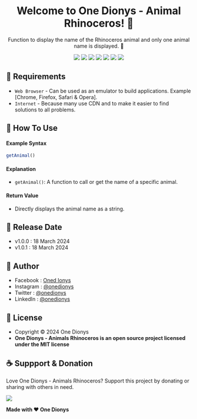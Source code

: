 <h1 align="center">Welcome to One Dionys - Animal Rhinoceros! 👋 </h1>

<p align="center">Function to display the name of the Rhinoceros animal and only one animal name is displayed. 💖 </p>

<p align="center">
<img src="https://img.shields.io/github/contributors/onedionys/onedionys-animal-rhinoceros?style=flat-square">
<img src="https://img.shields.io/github/issues/onedionys/onedionys-animal-rhinoceros?style=flat-square">
<img src="https://img.shields.io/github/stars/onedionys/onedionys-animal-rhinoceros?style=flat-square"> 
<img src="https://img.shields.io/github/forks/onedionys/onedionys-animal-rhinoceros?style=flat-square">
<img src="https://img.shields.io/github/last-commit/onedionys/onedionys-animal-rhinoceros.svg?style=flat-square">
<img src="https://img.shields.io/github/languages/code-size/onedionys/onedionys-animal-rhinoceros?style=flat-square">
<img src="https://img.shields.io/github/license/onedionys/onedionys-animal-rhinoceros?style=flat-square">
</p>

## 💾 Requirements

* `Web Browser` - Can be used as an emulator to build applications. Example [Chrome, Firefox, Safari & Opera].
* `Internet` - Because many use CDN and to make it easier to find solutions to all problems.

## 🎯 How To Use

#### Example Syntax

```javascript
getAnimal()
```

#### Explanation

* `getAnimal()`: A function to call or get the name of a specific animal.

#### Return Value

* Directly displays the animal name as a string.

## 📆 Release Date

* v1.0.0 : 18 March 2024
* v1.0.1 : 18 March 2024

## 🧑 Author

* Facebook : <a href="https://www.facebook.com/theonedionys"> Oned Ionys</a>
* Instagram : <a href="https://www.instagram.com/onedionys/"> @onedionys</a>
* Twitter : <a href="https://twitter.com/onedionys"> @onedionys</a>
* LinkedIn :  <a href="https://www.linkedin.com/in/onedionys/"> @onedionys</a>

## 📝 License

* Copyright © 2024 One Dionys
* **One Dionys - Animals Rhinoceros is an open source project licensed under the MIT license**

## ☕️ Suppport & Donation

Love One Dionys - Animals Rhinoceros? Support this project by donating or sharing with others in need.

<a href="https://www.buymeacoffee.com/onedionys"><img src="https://img.shields.io/badge/Buy_Me_A_Coffee-FFDD00?style=for-the-badge&logo=buy-me-a-coffee&logoColor=black"/> </a>

**Made with ❤️ One Dionys**
